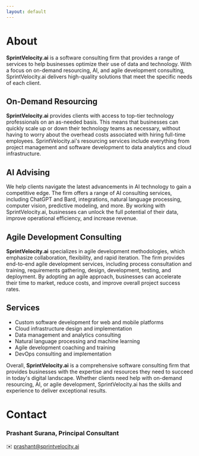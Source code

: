 ```yaml
---
layout: default
---
```

# About
**SprintVelocity<span class="accentColor">.ai</span>** is a software consulting firm that provides a range of services to help businesses optimize their use of data and technology. With a focus on on-demand resourcing, AI, and agile development consulting, SprintVelocity.ai delivers high-quality solutions that meet the specific needs of each client.

## On-Demand Resourcing
**SprintVelocity<span class="accentColor">.ai</span>** provides clients with access to top-tier technology professionals on an as-needed basis. This means that businesses can quickly scale up or down their technology teams as necessary, without having to worry about the overhead costs associated with hiring full-time employees. SprintVelocity.ai's resourcing services include everything from project management and software development to data analytics and cloud infrastructure.

## AI Advising
We help clients navigate the latest advancements in AI technology to gain a competitive edge. The firm offers a range of AI consulting services, including ChatGPT and Bard, integrations, natural language processing, computer vision, predictive modeling, and more. By working with SprintVelocity.ai, businesses can unlock the full potential of their data, improve operational efficiency, and increase revenue.

## Agile Development Consulting
**SprintVelocity<span class="accentColor">.ai</span>** specializes in agile development methodologies, which emphasize collaboration, flexibility, and rapid iteration. The firm provides end-to-end agile development services, including process consultation and training, requirements gathering, design, development, testing, and deployment. By adopting an agile approach, businesses can accelerate their time to market, reduce costs, and improve overall project success rates.

## Services
* Custom software development for web and mobile platforms
* Cloud infrastructure design and implementation
* Data management and analytics consulting
* Natural language processing and machine learning
* Agile development coaching and training
* DevOps consulting and implementation

Overall, **SprintVelocity<span class="accentColor">.ai</span>** is a comprehensive software consulting firm that provides businesses with the expertise and resources they need to succeed in today's digital landscape. Whether clients need help with on-demand resourcing, AI, or agile development, SprintVelocity.ai has the skills and experience to deliver exceptional results.

# Contact
### Prashant Surana, Principal Consultant
✉️ <a href="mailto:prashant@sprintvelocity.ai">prashant@sprintvelocity.ai</a>
